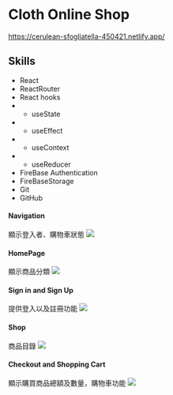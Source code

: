 # Cloth Online Shop

https://cerulean-sfogliatella-450421.netlify.app/

## Skills

- React
- ReactRouter
- React hooks
- - useState
- - useEffect
- - useContext
- - useReducer
- FireBase Authentication
- FireBaseStorage
- Git
- GitHub

#### Navigation

顯示登入者、購物車狀態
![](https://i.imgur.com/EMhtK4D.png)

#### HomePage

顯示商品分類
![](https://i.imgur.com/LJx54JL.png)

#### Sign in and Sign Up

提供登入以及註冊功能
![](https://i.imgur.com/RVClFox.png)

#### Shop

商品目錄
![](https://i.imgur.com/ebpH6Kn.jpg)

#### Checkout and Shopping Cart

顯示購買商品總額及數量，購物車功能
![](https://i.imgur.com/abvbnEs.png)
